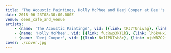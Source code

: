 ```yaml
---
title: 'The Acoustic Paintings, Holly McPhee and Deej Cooper at Dee''s'
date: 2018-06-23T08:30:00.000Z
venue: dees_cafe_and_venue
artists:
    - {name: 'The Acoustic Paintings', vid: [{link: tPJ7TUnivag}, {link: W4dE83zsLWE}]}
    - {name: 'Holly McPhee', vid: [{link: fucRwp3kT1k}, {link: lh6kvHxJ3zY}]}
    - {name: 'Deej Cooper', vid: [{link: NmIIPDIsb8c}, {link: ojsWBZO2i2E}]}
cover: ./cover.jpg
---
```

